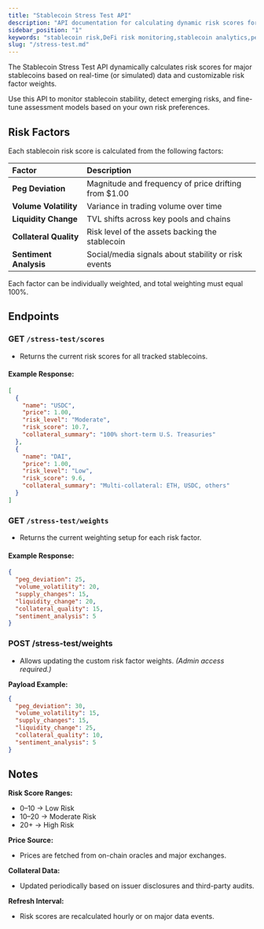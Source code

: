 ```yaml
---
title: "Stablecoin Stress Test API"
description: "API documentation for calculating dynamic risk scores for stablecoins based on peg deviation, liquidity, volume, collateral quality, and other adjustable risk factors."
sidebar_position: "1"
keywords: "stablecoin risk,DeFi risk monitoring,stablecoin analytics,peg deviation,liquidity risk,Uniswap risk manager,decentralized finance"
slug: "/stress-test.md"
---
```

The Stablecoin Stress Test API dynamically calculates risk scores for major stablecoins based on real-time (or simulated) data and customizable risk factor weights.

Use this API to monitor stablecoin stability, detect emerging risks, and fine-tune assessment models based on your own risk preferences.

## Risk Factors

Each stablecoin risk score is calculated from the following factors:

| Factor                 | Description                                           |
| :--------------------- | :---------------------------------------------------- |
| **Peg Deviation**      | Magnitude and frequency of price drifting from \$1.00 |
| **Volume Volatility**  | Variance in trading volume over time                  |
| **Liquidity Change**   | TVL shifts across key pools and chains                |
| **Collateral Quality** | Risk level of the assets backing the stablecoin       |
| **Sentiment Analysis** | Social/media signals about stability or risk events   |

Each factor can be individually weighted, and total weighting must equal 100%.

## Endpoints

### GET `/stress-test/scores`

- Returns the current risk scores for all tracked stablecoins.

#### Example Response:

```json
[
  {
    "name": "USDC",
    "price": 1.00,
    "risk_level": "Moderate",
    "risk_score": 10.7,
    "collateral_summary": "100% short-term U.S. Treasuries"
  },
  {
    "name": "DAI",
    "price": 1.00,
    "risk_level": "Low",
    "risk_score": 9.6,
    "collateral_summary": "Multi-collateral: ETH, USDC, others"
  }
]
```

### GET `/stress-test/weights`

- Returns the current weighting setup for each risk factor.

#### Example Response:

```json
{
  "peg_deviation": 25,
  "volume_volatility": 20,
  "supply_changes": 15,
  "liquidity_change": 20,
  "collateral_quality": 15,
  "sentiment_analysis": 5
}
```

### POST /stress-test/weights

- Allows updating the custom risk factor weights.
  _(Admin access required.)_

**Payload Example:**

```json
{
  "peg_deviation": 30,
  "volume_volatility": 15,
  "supply_changes": 15,
  "liquidity_change": 25,
  "collateral_quality": 10,
  "sentiment_analysis": 5
}
```

## Notes

**Risk Score Ranges:**

- 0–10 → Low Risk
- 10–20 → Moderate Risk
- 20\+ → High Risk

**Price Source:**

- Prices are fetched from on-chain oracles and major exchanges.

**Collateral Data:**

- Updated periodically based on issuer disclosures and third-party audits.

**Refresh Interval:**

- Risk scores are recalculated hourly or on major data events.